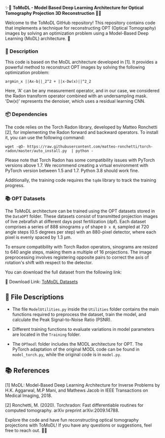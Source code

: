 ✨🔬 **ToMoDL - Model Based Deep Learning Architecture for Optical Tomography Projection 3D Reconstruction** 🔬✨

Welcome to the ToMoDL GitHub repository! This repository contains code that implements a technique for reconstructing OPT (Optical Tomography) images by solving an optimization problem using a Model-Based Deep Learning (MoDL) architecture. 🌟

### 📝 Description

This code is based on the MoDL architecture developed in [1]. It provides a powerful method to reconstruct OPT images by solving the following optimization problem:

```
argmin_x ||Ax-b||_2^2 + ||x-Dw(x)||^2_2
```

Here, 'A' can be any measurement operator, and in our case, we considered the Radon transform operator combined with an undersampling mask. 'Dw(x)' represents the denoiser, which uses a residual learning CNN.

### 📦 Dependencies

The code relies on the Torch Radon library, developed by Matteo Ronchetti [2], for implementing the Radon forward and backward operators. To install it, you can use the following command:

```shell script
wget -qO- https://raw.githubusercontent.com/matteo-ronchetti/torch-radon/master/auto_install.py  | python -
```

Please note that Torch Radon has some compatibility issues with PyTorch versions above 1.7. We recommend creating a virtual environment with PyTorch version between 1.5 and 1.7. Python 3.8 should work fine.

Additionally, the training code requires the `tqdm` library to track the training progress.

### 📚 OPT Datasets

The ToMoDL architecture can be trained using the OPT datasets stored in the `DataOPT` folder. These datasets consist of transmitted projection images of live zebrafish at different days post fertilization (dpf). Each dataset comprises a series of 888 sinograms `y` of shape `D x θ`, sampled at 720 angle steps (0.5 degrees per step) with an 880-pixel detector, where each pixel is evenly spaced by 1.3 μm.

To ensure compatibility with Torch Radon operators, sinograms are resized to 640 angle steps, making them a multiple of 16 projections. The image preprocessing involves registering opposite pairs to correct the axis of rotation's shift with respect to the detector.

You can download the full dataset from the following link:

🔗 Download Link: [ToMoDL Datasets](https://drive.google.com/drive/folders/1KCs__sLQTN4PclU1ehfbLATKUkBWt7cT?usp=sharing)

## 📂 File Descriptions

- The file `ModelUtilities.py` inside the `Utilities` folder contains the main functions required to preprocess the dataset, train the model, and calculate the Peak Signal-to-Noise Ratio (PSNR).

- Different training functions to evaluate variations in model parameters are located in the `Training` folder.

- The `OPTmodl` folder includes the MODL architecture for OPT. The PyTorch adaptation of the original MODL code can be found in `model_torch.py`, while the original code is in `model.py`.

## 📚 References

[1] MoDL: Model-Based Deep Learning Architecture for Inverse Problems by H.K. Aggarwal, M.P Mani, and Mathews Jacob in IEEE Transactions on Medical Imaging, 2018.

[2] Ronchetti, M. (2020). Torchradon: Fast differentiable routines for computed tomography. arXiv preprint arXiv:2009.14788.

Explore the code and have fun reconstructing optical tomography projections with ToMoDL! If you have any questions or suggestions, feel free to reach out. 🤗🚀
